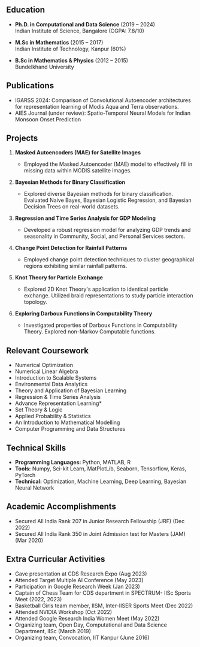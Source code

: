 ## Education

- **Ph.D. in Computational and Data Science** (2019 – 2024)  
  Indian Institute of Science, Bangalore (CGPA: 7.8/10)

- **M.Sc in Mathematics** (2015 – 2017)  
  Indian Institute of Technology, Kanpur (60%)

- **B.Sc in Mathematics & Physics** (2012 – 2015)  
  Bundelkhand University

## Publications

- IGARSS 2024: Comparison of Convolutional Autoencoder architectures for representation learning of Modis Aqua and Terra observations.
- AIES Journal (under review): Spatio-Temporal Neural Models for Indian Monsoon Onset Prediction

## Projects

1. **Masked Autoencoders (MAE) for Satellite Images**
   - Employed the Masked Autoencoder (MAE) model to effectively fill in missing data within MODIS satellite images.

2. **Bayesian Methods for Binary Classification**
   - Explored diverse Bayesian methods for binary classification. Evaluated Naive Bayes, Bayesian Logistic Regression, and Bayesian Decision Trees on real-world datasets.

3. **Regression and Time Series Analysis for GDP Modeling**
   - Developed a robust regression model for analyzing GDP trends and seasonality in Community, Social, and Personal Services sectors.

4. **Change Point Detection for Rainfall Patterns**
   - Employed change point detection techniques to cluster geographical regions exhibiting similar rainfall patterns.

5. **Knot Theory for Particle Exchange**
   - Explored 2D Knot Theory's application to identical particle exchange. Utilized braid representations to study particle interaction topology.

6. **Exploring Darboux Functions in Computability Theory**
   - Investigated properties of Darboux Functions in Computability Theory. Explored non-Markov Computable functions.

## Relevant Coursework

- Numerical Optimization
- Numerical Linear Algebra
- Introduction to Scalable Systems
- Environmental Data Analytics
- Theory and Application of Bayesian Learning
- Regression & Time Series Analysis
- Advance Representation Learning*
- Set Theory & Logic
- Applied Probability & Statistics
- An Introduction to Mathematical Modelling
- Computer Programming and Data Structures

## Technical Skills

- **Programming Languages:** Python, MATLAB, R
- **Tools:** Numpy, Sci-kit Learn, MatPlotLib, Seaborn, Tensorflow, Keras, PyTorch
- **Technical:** Optimization, Machine Learning, Deep Learning, Bayesian Neural Network

## Academic Accomplishments

- Secured All India Rank 207 in Junior Research Fellowship (JRF) (Dec 2022)
- Secured All India Rank 350 in Joint Admission test for Masters (JAM) (Mar 2020)

## Extra Curricular Activities

- Gave presentation at CDS Research Expo (Aug 2023)
- Attended Target Multiple AI Conference (May 2023)
- Participation in Google Research Week (Jan 2023)
- Captain of Chess Team for CDS department in SPECTRUM- IISc Sports Meet (2022, 2023)
- Basketball Girls team member, IISM, Inter-IISER Sports Meet (Dec 2022)
- Attended NVIDIA Workshop (Oct 2022)
- Attended Google Research India Women Meet (May 2022)
- Organizing team, Open Day, Computational and Data Science Department, IISc (March 2019)
- Organizing team, Convocation, IIT Kanpur (June 2016)

